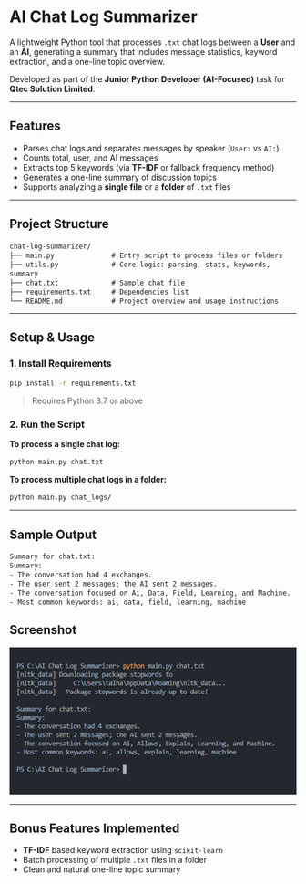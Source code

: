 # AI Chat Log Summarizer

A lightweight Python tool that processes `.txt` chat logs between a **User** and an **AI**, generating a summary that includes message statistics, keyword extraction, and a one-line topic overview.

Developed as part of the **Junior Python Developer (AI-Focused)** task for **Qtec Solution Limited**.

---

## Features

- Parses chat logs and separates messages by speaker (`User:` vs `AI:`)
- Counts total, user, and AI messages
- Extracts top 5 keywords (via **TF-IDF** or fallback frequency method)
- Generates a one-line summary of discussion topics
- Supports analyzing a **single file** or a **folder** of `.txt` files

---

## Project Structure

```
chat-log-summarizer/
├── main.py              # Entry script to process files or folders
├── utils.py             # Core logic: parsing, stats, keywords, summary
├── chat.txt             # Sample chat file
├── requirements.txt     # Dependencies list
└── README.md            # Project overview and usage instructions
```

---

## Setup & Usage

### 1. Install Requirements

```bash
pip install -r requirements.txt
```

> Requires Python 3.7 or above

### 2. Run the Script

**To process a single chat log:**

```bash
python main.py chat.txt
```

**To process multiple chat logs in a folder:**

```bash
python main.py chat_logs/
```

---

## Sample Output

```
Summary for chat.txt:
Summary:
- The conversation had 4 exchanges.
- The user sent 2 messages; the AI sent 2 messages.
- The conversation focused on Ai, Data, Field, Learning, and Machine.
- Most common keywords: ai, data, field, learning, machine
```

## Screenshot

![Terminal Summary Output](screenshot.png)

---

## Bonus Features Implemented

- **TF-IDF** based keyword extraction using `scikit-learn`
- Batch processing of multiple `.txt` files in a folder
- Clean and natural one-line topic summary
